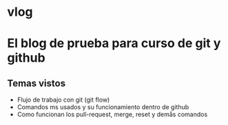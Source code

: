 # vlog
# El blog de prueba para curso de git y github
## Temas vistos
* Flujo de trabajo con git (git flow)
* Comandos ms usados y su funcionamiento dentro de github 
* Como funcionan los pull-request, merge, reset y demås comandos
